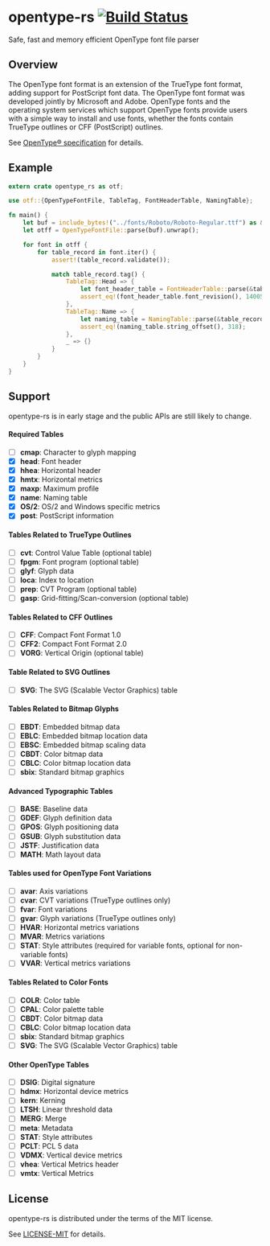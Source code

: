 # opentype-rs [![Build Status](https://travis-ci.org/fveilly/opentype-rs.svg?branch=master)](https://github.com/fveilly/opentype-rs)
Safe, fast and memory efficient OpenType font file parser

## Overview
[overview]: #overview

The OpenType font format is an extension of the TrueType font format, adding support for PostScript font data. The OpenType font format was developed jointly by Microsoft and Adobe. OpenType fonts and the operating system services which support OpenType fonts provide users with a simple way to install and use fonts, whether the fonts contain TrueType outlines or CFF (PostScript) outlines.

See [OpenType® specification](https://docs.microsoft.com/en-gb/typography/opentype/spec/) for details.

## Example
[example]: #example

```rust
extern crate opentype_rs as otf;

use otf::{OpenTypeFontFile, TableTag, FontHeaderTable, NamingTable};

fn main() {
    let buf = include_bytes!("../fonts/Roboto/Roboto-Regular.ttf") as &[u8];
    let otff = OpenTypeFontFile::parse(buf).unwrap();

    for font in otff {
        for table_record in font.iter() {
            assert!(table_record.validate());

            match table_record.tag() {
                TableTag::Head => {
                    let font_header_table = FontHeaderTable::parse(&table_record).unwrap();
                    assert_eq!(font_header_table.font_revision(), 140050);
                },
                TableTag::Name => {
                    let naming_table = NamingTable::parse(&table_record).unwrap();
                    assert_eq!(naming_table.string_offset(), 318);
                },
                _ => {}
            }
        }
    }
}
```

## Support
[support]: #support

<aside class="warning">
opentype-rs is in early stage and the public APIs are still likely to change.
</aside>

#### Required Tables

- [ ] **cmap**: Character to glyph mapping
- [x] **head**: Font header
- [x] **hhea**: Horizontal header
- [x] **hmtx**: Horizontal metrics
- [x] **maxp**: Maximum profile
- [x] **name**: Naming table
- [x] **OS/2**: OS/2 and Windows specific metrics
- [x] **post**: PostScript information

#### Tables Related to TrueType Outlines

- [ ] **cvt**: Control Value Table (optional table)
- [ ] **fpgm**: Font program (optional table)
- [ ] **glyf**: Glyph data
- [ ] **loca**: Index to location
- [ ] **prep**: CVT Program (optional table)
- [ ] **gasp**: Grid-fitting/Scan-conversion (optional table)

#### Tables Related to CFF Outlines

- [ ] **CFF**: Compact Font Format 1.0
- [ ] **CFF2**: Compact Font Format 2.0
- [ ] **VORG**: Vertical Origin (optional table)

#### Table Related to SVG Outlines

- [ ] **SVG**: The SVG (Scalable Vector Graphics) table

#### Tables Related to Bitmap Glyphs

- [ ] **EBDT**: Embedded bitmap data
- [ ] **EBLC**: Embedded bitmap location data
- [ ] **EBSC**: Embedded bitmap scaling data
- [ ] **CBDT**: Color bitmap data
- [ ] **CBLC**: Color bitmap location data
- [ ] **sbix**: Standard bitmap graphics

#### Advanced Typographic Tables

- [ ] **BASE**: Baseline data
- [ ] **GDEF**: Glyph definition data
- [ ] **GPOS**: Glyph positioning data
- [ ] **GSUB**: Glyph substitution data
- [ ] **JSTF**: Justification data
- [ ] **MATH**: Math layout data

#### Tables used for OpenType Font Variations

- [ ] **avar**: Axis variations
- [ ] **cvar**: CVT variations (TrueType outlines only)
- [ ] **fvar**: Font variations
- [ ] **gvar**: Glyph variations (TrueType outlines only)
- [ ] **HVAR**: Horizontal metrics variations
- [ ] **MVAR**: Metrics variations
- [ ] **STAT**: Style attributes (required for variable fonts, optional for non-variable fonts)
- [ ] **VVAR**: Vertical metrics variations

#### Tables Related to Color Fonts

- [ ] **COLR**: Color table
- [ ] **CPAL**: Color palette table
- [ ] **CBDT**: Color bitmap data
- [ ] **CBLC**: Color bitmap location data
- [ ] **sbix**: Standard bitmap graphics
- [ ] **SVG**: The SVG (Scalable Vector Graphics) table

#### Other OpenType Tables

- [ ] **DSIG**: Digital signature
- [ ] **hdmx**: Horizontal device metrics
- [ ] **kern**: Kerning
- [ ] **LTSH**: Linear threshold data
- [ ] **MERG**: Merge
- [ ] **meta**: Metadata
- [ ] **STAT**: Style attributes
- [ ] **PCLT**: PCL 5 data
- [ ] **VDMX**: Vertical device metrics
- [ ] **vhea**: Vertical Metrics header
- [ ] **vmtx**: Vertical Metrics

## License
[license]: #license

opentype-rs is distributed under the terms of the MIT license.

See [LICENSE-MIT](LICENSE-MIT) for details.